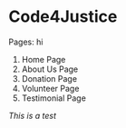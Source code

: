 <h1>Code4Justice</h1>

Pages: hi

1. Home Page
2. About Us Page
3. Donation Page
4. Volunteer Page
5. Testimonial Page

*This is a test*